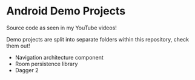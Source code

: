 # Android Demo Projects

Source code as seen in my YouTube videos!

Demo projects are split into separate folders within this repository, check them out!
- Navigation architecture component
- Room persistence library
- Dagger 2

